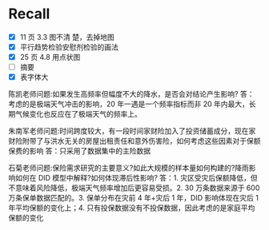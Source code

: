# Recall

- [x] 11 页 3.3 图不清 楚，去掉地图
- [x] 平行趋势检验安慰剂检验的画法
- [x] 25 页 4.8 用点状图
- [ ] 摘要
- [x] 表字体大

陈凯老师问题:如果发生高频率但幅度不大的降水，是否会对结论产生影响?
答：考虑的是极端天气冲击的影响，20 年一遇是一个频率指标而非 20 年内最大，长期气候变化也反应在了极端天气的频率上。

朱南军老师问题:时间跨度较大，有一段时间家财险加入了投资储蓄成分，现在家财险附带了与洪水无关的房屋出租责任和意外伤害险，如何考虑这些因素对于保额保费的影响
答：只采用了数据集中的主险数据

石菊老师问题:保险需求研究的主要意义?如此大规模的样本量如何构建的?降雨影响如何在 DID 模型中解释?如何体现滞后性影响?
答：1. 灾区受灾后保额降低，但不意味着风险降低，极端天气频率增加后更容易受损。2. 30 万条数据来源于 600 万条保单数据匹配的。3. 保单分布在灾前 4 年+灾后 1 年，DID 影响体现在灾后 1 年平均保额的变化上；4. 只有投保数据没有不投保数据，因此考虑的是家庭平均保额的变化
